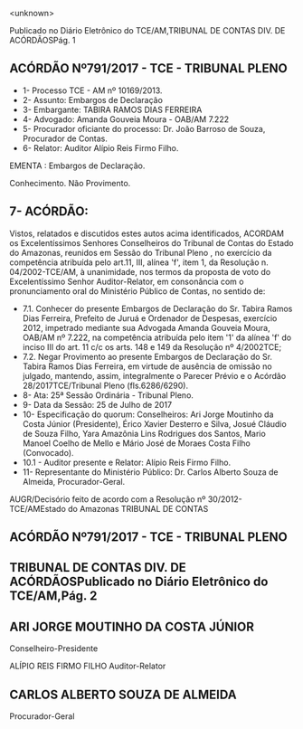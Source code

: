 &lt;unknown&gt;

Publicado  no  Diário Eletrônico do TCE/AM,TRIBUNAL DE CONTAS DIV. DE  ACÓRDÃOSPág. 1

## ACÓRDÃO Nº791/2017 - TCE - TRIBUNAL PLENO

- 1- Processo TCE - AM nº 10169/2013.
- 2- Assunto: Embargos de Declaração
- 3- Embargante: TABIRA RAMOS DIAS FERREIRA
- 4- Advogado: Amanda Gouveia Moura - OAB/AM 7.222
- 5- Procurador  oficiante  do  processo: Dr.  João  Barroso  de  Souza,  Procurador  de Contas.
- 6- Relator: Auditor Alípio Reis Firmo Filho.

EMENTA : Embargos de Declaração.

Conhecimento. Não Provimento.

## 7- ACÓRDÃO:

Vistos, relatados e discutidos estes autos acima identificados, ACORDAM os Excelentíssimos Senhores Conselheiros do Tribunal de Contas do Estado do Amazonas, reunidos  em  Sessão  do Tribunal  Pleno ,  no  exercício  da  competência  atribuída  pelo art.11,  III,  alínea  'f',  item  1,  da  Resolução  n.  04/2002-TCE/AM, à  unanimidade, nos termos da proposta de voto do  Excelentíssimo Senhor Auditor-Relator, em consonância com o pronunciamento oral do Ministério Público de Contas, no sentido de:

- 7.1. Conhecer do presente Embargos de Declaração do Sr. Tabira Ramos Dias  Ferreira,  Prefeito  de  Juruá  e Ordenador  de  Despesas,  exercício 2012,  impetrado  mediante  sua  Advogada  Amanda  Gouveia  Moura, OAB/AM nº 7.222, na competência atribuída pelo item '1' da alínea 'f' do inciso III do art. 11 c/c os arts. 148 e 149 da Resolução nº 4/2002TCE;
- 7.2. Negar Provimento ao presente Embargos de Declaração do Sr. Tabira Ramos Dias Ferreira, em virtude de ausência de omissão no julgado, mantendo, assim, integralmente o Parecer Prévio e o Acórdão 28/2017TCE/Tribunal Pleno (fls.6286/6290).
- 8- Ata: 25ª Sessão Ordinária - Tribunal Pleno.
- 9- Data da Sessão: 25 de Julho de 2017
- 10-  Especificação  do  quorum: Conselheiros: Ari Jorge  Moutinho  da  Costa  Júnior (Presidente),  Érico  Xavier  Desterro  e  Silva,  Josué  Cláudio  de  Souza  Filho,  Yara Amazônia Lins Rodrigues dos Santos, Mario Manoel Coelho de Mello e Mário José de Moraes Costa Filho (Convocado).
- 10.1 - Auditor presente e Relator: Alípio Reis Firmo Filho.
- 11-  Representante  do  Ministério  Público: Dr. Carlos  Alberto  Souza  de Almeida, Procurador-Geral.

AUGR/Decisório feito de acordo com a Resolução nº 30/2012-TCE/AMEstado do Amazonas TRIBUNAL DE CONTAS

## ACÓRDÃO Nº791/2017 - TCE - TRIBUNAL PLENO

## TRIBUNAL DE CONTAS DIV. DE  ACÓRDÃOSPublicado  no  Diário Eletrônico do TCE/AM,Pág. 2

## ARI JORGE MOUTINHO DA COSTA JÚNIOR

Conselheiro-Presidente

ALÍPIO REIS FIRMO FILHO Auditor-Relator

## CARLOS ALBERTO SOUZA DE ALMEIDA

Procurador-Geral